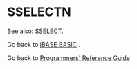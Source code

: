 # SSELECTN

<PageHeader />

See also: [SSELECT](./../sselect).

Go back to [jBASE BASIC](./../jbase-basic-programmers-reference-guide) .

Go back to [Programmers' Reference Guide](./../../reference-guides/jbc/README.md)

  
<PageFooter />
